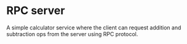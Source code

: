 # RPC server
A simple calculator service where the client can request addition and subtraction ops from the server using RPC protocol. 
